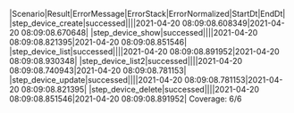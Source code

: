 |Scenario|Result|ErrorMessage|ErrorStack|ErrorNormalized|StartDt|EndDt|
|step_device_create|successed||||2021-04-20 08:09:08.608349|2021-04-20 08:09:08.670648|
|step_device_show|successed||||2021-04-20 08:09:08.821395|2021-04-20 08:09:08.851546|
|step_device_list|successed||||2021-04-20 08:09:08.891952|2021-04-20 08:09:08.930348|
|step_device_list2|successed||||2021-04-20 08:09:08.740943|2021-04-20 08:09:08.781153|
|step_device_update|successed||||2021-04-20 08:09:08.781153|2021-04-20 08:09:08.821395|
|step_device_delete|successed||||2021-04-20 08:09:08.851546|2021-04-20 08:09:08.891952|
Coverage: 6/6
